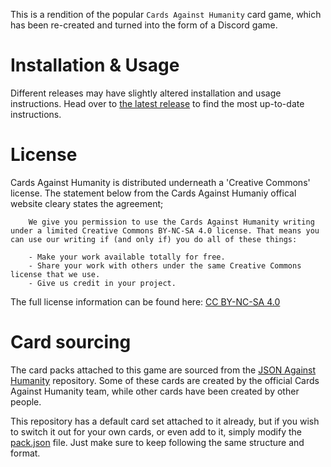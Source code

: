 This is a rendition of the popular `Cards Against Humanity` card game, which has been re-created and turned into the form of a Discord game.

# Installation & Usage
Different releases may have slightly altered installation and usage instructions. Head over to [the latest release](/releases/latest) to find the most up-to-date instructions.

# License
Cards Against Humanity is distributed underneath a 'Creative Commons' license. The statement below from the Cards Against Humaniy offical website cleary states the agreement;
```text
    We give you permission to use the Cards Against Humanity writing under a limited Creative Commons BY-NC-SA 4.0 license. That means you can use our writing if (and only if) you do all of these things:

    - Make your work available totally for free.
    - Share your work with others under the same Creative Commons license that we use.
    - Give us credit in your project.
```
The full license information can be found here: [CC BY-NC-SA 4.0](https://creativecommons.org/licenses/by-nc-sa/4.0/)

# Card sourcing
The card packs attached to this game are sourced from the [JSON Against Humanity](https://github.com/crhallberg/json-against-humanity) repository. Some of these cards are created by the official Cards Against Humanity team, while other cards have been created by other people.

This repository has a default card set attached to it already, but if you wish to switch it out for your own cards, or even add to it, simply modify the [pack.json](pack.json) file. Just make sure to keep following the same structure and format.